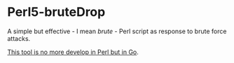 # Perl5-bruteDrop

A simple but effective - I mean <i>brute</i> - Perl script as response to brute force attacks.

[This tool is no more develop in Perl but in Go](https://github.com/MichelBoucey/BruteDrop).
